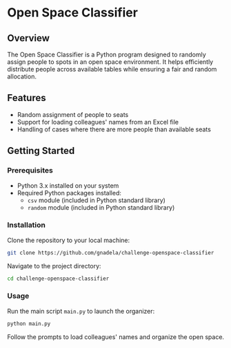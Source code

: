 # Open Space Classifier


## Overview

The Open Space Classifier is a Python program designed to randomly assign people to spots in an open space environment. It helps efficiently distribute people across available tables while ensuring a fair and random allocation.

## Features

- Random assignment of people to seats
- Support for loading colleagues' names from an Excel file
- Handling of cases where there are more people than available seats

## Getting Started
### Prerequisites
- Python 3.x installed on your system
- Required Python packages installed:
    - `csv` module (included in Python standard library)
    - `random` module (included in Python standard library)

### Installation

Clone the repository to your local machine:
```bash
git clone https://github.com/gnadela/challenge-openspace-classifier
```

Navigate to the project directory:
```bash
cd challenge-openspace-classifier
```

### Usage

Run the main script `main.py` to launch the organizer:

```bash
python main.py
```

Follow the prompts to load colleagues' names and organize the open space.

